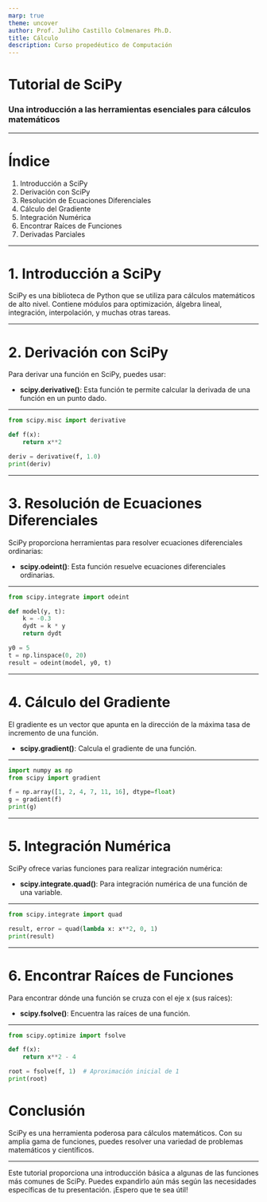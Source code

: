 ```yaml
---
marp: true
theme: uncover
author: Prof. Juliho Castillo Colmenares Ph.D.
title: Cálculo
description: Curso propedéutico de Computación
---
```


# Tutorial de SciPy
### Una introducción a las herramientas esenciales para cálculos matemáticos

---

# Índice

1. Introducción a SciPy
2. Derivación con SciPy
3. Resolución de Ecuaciones Diferenciales
4. Cálculo del Gradiente
5. Integración Numérica
6. Encontrar Raíces de Funciones
7. Derivadas Parciales

---

# 1. Introducción a SciPy

SciPy es una biblioteca de Python que se utiliza para cálculos matemáticos de alto nivel. Contiene módulos para optimización, álgebra lineal, integración, interpolación, y muchas otras tareas.

---

# 2. Derivación con SciPy

Para derivar una función en SciPy, puedes usar:

- **scipy.derivative()**: Esta función te permite calcular la derivada de una función en un punto dado.

---

```python
from scipy.misc import derivative

def f(x):
    return x**2

deriv = derivative(f, 1.0)
print(deriv)
```

---

# 3. Resolución de Ecuaciones Diferenciales

SciPy proporciona herramientas para resolver ecuaciones diferenciales ordinarias:

- **scipy.odeint()**: Esta función resuelve ecuaciones diferenciales ordinarias.

---

```python
from scipy.integrate import odeint

def model(y, t):
    k = -0.3
    dydt = k * y
    return dydt

y0 = 5
t = np.linspace(0, 20)
result = odeint(model, y0, t)
```

---

# 4. Cálculo del Gradiente

El gradiente es un vector que apunta en la dirección de la máxima tasa de incremento de una función.

- **scipy.gradient()**: Calcula el gradiente de una función.

---

```python
import numpy as np
from scipy import gradient

f = np.array([1, 2, 4, 7, 11, 16], dtype=float)
g = gradient(f)
print(g)
```

---

# 5. Integración Numérica

SciPy ofrece varias funciones para realizar integración numérica:

- **scipy.integrate.quad()**: Para integración numérica de una función de una variable.

---

```python
from scipy.integrate import quad

result, error = quad(lambda x: x**2, 0, 1)
print(result)
```

---

# 6. Encontrar Raíces de Funciones

Para encontrar dónde una función se cruza con el eje x (sus raíces):

- **scipy.fsolve()**: Encuentra las raíces de una función.

---

```python
from scipy.optimize import fsolve

def f(x):
    return x**2 - 4

root = fsolve(f, 1)  # Aproximación inicial de 1
print(root)
```



# Conclusión

SciPy es una herramienta poderosa para cálculos matemáticos. Con su amplia gama de funciones, puedes resolver una variedad de problemas matemáticos y científicos.

---
Este tutorial proporciona una introducción básica a algunas de las funciones más comunes de SciPy. Puedes expandirlo aún más según las necesidades específicas de tu presentación. ¡Espero que te sea útil!